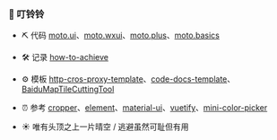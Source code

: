 ### 🔔 叮铃铃

- ⛏️ 代码 [moto.ui](https://github.com/angxuejian/moto.ui)、[moto.wxui](https://github.com/angxuejian/moto.wxui)、[moto.plus](https://github.com/angxuejian/moto.plus)、[moto.basics](https://github.com/angxuejian/moto.basics)

- 🛠️ 记录 [how-to-achieve](https://github.com/angxuejian/how-to-achieve)

- ⚙️ 模板 [http-cros-proxy-template](https://github.com/angxuejian/http-cros-proxy-template)、[code-docs-template](https://github.com/angxuejian/code-docs-template)、[BaiduMapTileCuttingTool](https://github.com/angxuejian/BaiduMapTileCuttingTool)

- ⏰ 参考 [cropper](https://github.com/angxuejian/cropper)、[element](https://github.com/angxuejian/element)、[material-ui](https://github.com/angxuejian/material-ui)、[vuetify](https://github.com/angxuejian/vuetify)、[mini-color-picker](https://github.com/MakerGYT/mini-color-picker)

- ☀️ 唯有头顶之上一片晴空 / 逃避虽然可耻但有用


<!-- 
[moto.js](https://github.com/angxuejian/moto.js)
[front-end.basics](https://github.com/angxuejian/front-end.basics)
[book](https://github.com/angxuejian/book)
 -->